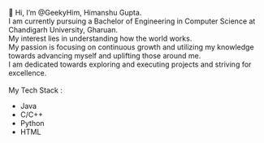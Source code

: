 👋 Hi, I’m @GeekyHim, Himanshu Gupta. <br>
I am currently pursuing a Bachelor of Engineering in Computer Science at Chandigarh University, Gharuan. <br>
My interest lies in understanding how the world works. <br>
My passion is focusing on continuous growth and utilizing my knowledge towards advancing myself and uplifting those around me. <br>
I am dedicated towards exploring and executing projects and striving for excellence. <br>
<br>
My Tech Stack : <br>
- Java <br>
- C/C++ <br>
- Python <br>
- HTML <br>

<!---
GeekyHim/GeekyHim is a ✨ special ✨ repository because its `README.md` (this file) appears on your GitHub profile.
You can click the Preview link to take a look at your changes.
--->
